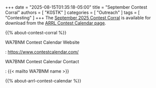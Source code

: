 +++
date = "2025-08-15T01:35:18-05:00"
title = "September Contest Corral"
authors = [ "K0STK" ]
categories = [ "Outreach" ]
tags = [ "Contesting" ]
+++
The
[September 2025 Contest Corral](https://www.arrl.org/files/file/Contest%20Corral/2025/September%202025%20Corral.pdf)
is available for download from the
[ARRL Contest Calendar page](https://www.arrl.org/contest-calendar).

<!--more-->

{{% about-contest-corral %}}

WA7BNM Contest Calendar Website

: https://www.contestcalendar.com/

WA7BNM Contest Calendar Contact

: {{< mailto WA7BNM name >}}

{{% about-arrl-contest-calendar %}}
